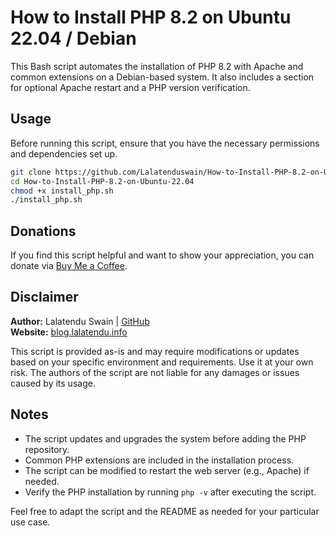 # How to Install PHP 8.2 on Ubuntu 22.04 / Debian

This Bash script automates the installation of PHP 8.2 with Apache and common extensions on a Debian-based system. It also includes a section for optional Apache restart and a PHP version verification.

## Usage

Before running this script, ensure that you have the necessary permissions and dependencies set up.

```bash
git clone https://github.com/Lalatenduswain/How-to-Install-PHP-8.2-on-Ubuntu-22.04.git
cd How-to-Install-PHP-8.2-on-Ubuntu-22.04
chmod +x install_php.sh
./install_php.sh
```

## Donations

If you find this script helpful and want to show your appreciation, you can donate via [Buy Me a Coffee](https://www.buymeacoffee.com/lalatendu.swain).

## Disclaimer

**Author:** Lalatendu Swain | [GitHub](https://github.com/Lalatenduswain)  
**Website:** [blog.lalatendu.info](https://blog.lalatendu.info/)

This script is provided as-is and may require modifications or updates based on your specific environment and requirements. Use it at your own risk. The authors of the script are not liable for any damages or issues caused by its usage.

## Notes

- The script updates and upgrades the system before adding the PHP repository.
- Common PHP extensions are included in the installation process.
- The script can be modified to restart the web server (e.g., Apache) if needed.
- Verify the PHP installation by running `php -v` after executing the script.

Feel free to adapt the script and the README as needed for your particular use case.
